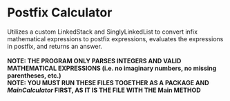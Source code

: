 # Postfix Calculator

Utilizes a custom LinkedStack and SinglyLinkedList to convert infix mathematical expressions to postfix expressions, evaluates the expressions in postfix, and returns an answer.<br><br>
<strong>NOTE: THE PROGRAM ONLY PARSES INTEGERS AND VALID MATHEMATICAL EXPRESSIONS (i.e. no imaginary numbers, no missing parentheses, etc.)</strong><br>
<strong>NOTE: YOU MUST RUN THESE FILES TOGETHER AS A PACKAGE AND <em>MainCalculator</em> FIRST, AS IT IS THE FILE WITH THE Main METHOD</strong>
